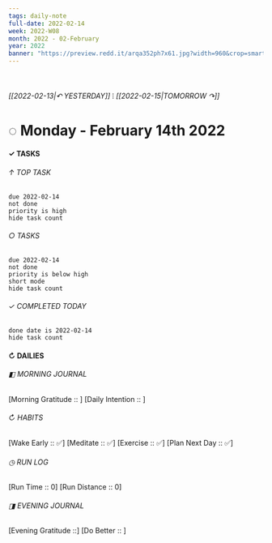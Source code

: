 ```yaml
---
tags: daily-note
full-date: 2022-02-14
week: 2022-W08
month: 2022 - 02-February
year: 2022
banner: "https://preview.redd.it/arqa352ph7x61.jpg?width=960&crop=smart&auto=webp&s=84f9245d607b029667d5bfc4abf36547fc6213de"
---
```

⠀
###### [[2022-02-13|↶ YESTERDAY]] ⁝ [[2022-02-15|TOMORROW ↷]]
# ◌ Monday -  February 14th 2022
#### ✓  TASKS

######  ↑ TOP TASK
```tasks
due 2022-02-14
not done
priority is high
hide task count
```
###### ○ TASKS
```tasks
due 2022-02-14
not done
priority is below high
short mode
hide task count
```
###### ✓ COMPLETED TODAY
```tasks
done date is 2022-02-14
hide task count
```
####  ↻ DAILIES

###### ◧ MORNING JOURNAL
[Morning Gratitude :: ]
[Daily Intention :: ]

###### ↻ HABITS
[Wake Early :: ✅]
[Meditate :: ✅]
[Exercise :: ✅]
[Plan Next Day :: ✅]

###### ◷ RUN LOG
[Run Time :: 0]
[Run Distance :: 0]

###### ◨ EVENING JOURNAL
[Evening Gratitude ::]
[Do Better :: ]